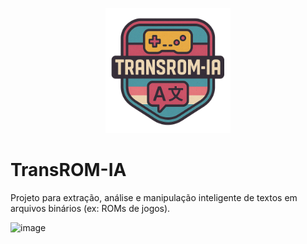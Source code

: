 <p align="center">
<img src="assets/img/TransRom-IA_logo.png" alt="TransRomIA Logo" width="200"/>
</p>

# TransROM-IA

Projeto para extração, análise e manipulação inteligente de textos em arquivos binários (ex: ROMs de jogos).

<img width="1399" height="354" alt="image" src="https://github.com/user-attachments/assets/17863ed5-e1d3-448d-be9d-0a0cae36218b" />
